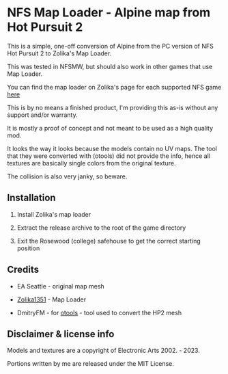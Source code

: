 # NFS Map Loader - Alpine map from Hot Pursuit 2

This is a simple, one-off conversion of Alpine from the PC version of NFS Hot Pursuit 2 to Zolika's Map Loader.

This was tested in NFSMW, but should also work in other games that use Map Loader.

You can find the map loader on Zolika's page for each supported NFS game [here](https://zolika1351.pages.dev)

This is by no means a finished product, I'm providing this as-is without any support and/or warranty.

It is mostly a proof of concept and not meant to be used as a high quality mod.

It looks the way it looks because the models contain no UV maps. The tool that they were converted with (otools) did not provide the info, hence all textures are basically single colors from the original texture.

The collision is also very janky, so beware.

## Installation

1. Install Zolika's map loader

2. Extract the release archive to the root of the game directory

3. Exit the Rosewood (college) safehouse to get the correct starting position

## Credits

- EA Seattle - original map mesh

- [Zolika1351](https://github.com/Zolika1351) - Map Loader

- DmitryFM - for [otools](https://bitbucket.org/fifam/otools/src) - tool used to convert the HP2 mesh

## Disclaimer & license info

Models and textures are a copyright of Electronic Arts 2002. - 2023.

Portions written by me are released under the MIT License.



